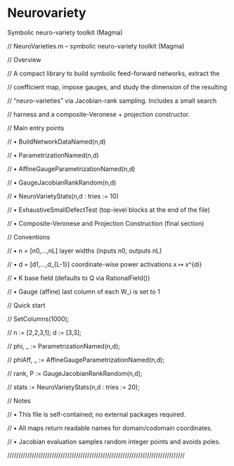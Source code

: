 # Neurovariety
Symbolic neuro-variety toolkit (Magma)


// NeuroVarieties.m – symbolic neuro-variety toolkit (Magma)

// Overview

//   A compact library to build symbolic feed-forward networks, extract the

//   coefficient map, impose gauges, and study the dimension of the resulting

//   “neuro-varieties” via Jacobian-rank sampling. Includes a small search

//   harness and a composite-Veronese + projection constructor.

// Main entry points

//   • BuildNetworkDataNamed(n,d)

//   • ParametrizationNamed(n,d)

//   • AffineGaugeParametrizationNamed(n,d)

//   • GaugeJacobianRankRandom(n,d)

//   • NeuroVarietyStats(n,d : tries := 10)

//   • ExhaustiveSmallDefectTest  (top-level blocks at the end of the file)

//   • Composite-Veronese and Projection Construction (final section)

// Conventions

//   • n = [n0,…,nL]      layer widths (inputs n0, outputs nL)

//   • d = [d1,…,d_{L-1}] coordinate-wise power activations x ↦ x^{di}

//   • K                  base field (defaults to Q via RationalField())

//   • Gauge (affine)     last column of each W_i is set to 1

// Quick start

//   SetColumns(1000);

//   n := [2,2,3,1];  d := [3,3];

//   phi, _ := ParametrizationNamed(n,d);

//   phiAff, _ := AffineGaugeParametrizationNamed(n,d);

//   rank, P := GaugeJacobianRankRandom(n,d);

//   stats := NeuroVarietyStats(n,d : tries := 20);

// Notes

//   • This file is self-contained; no external packages required.

//   • All maps return readable names for domain/codomain coordinates.

//   • Jacobian evaluation samples random integer points and avoids poles.

////////////////////////////////////////////////////////////////////////////////
